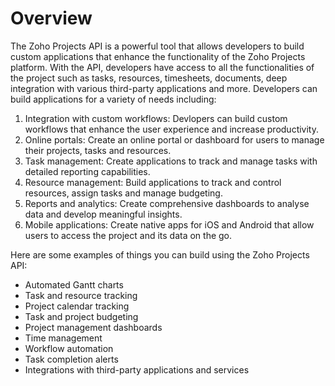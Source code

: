 # Overview

The Zoho Projects API is a powerful tool that allows developers to build custom applications that enhance the functionality of the Zoho Projects platform. With the API, developers have access to all the functionalities of the project such as tasks, resources, timesheets, documents, deep integration with various third-party applications and more. Developers can build applications for a variety of needs including:

1. Integration with custom workflows: Devlopers can build custom workflows that enhance the user experience and increase productivity.
2. Online portals: Create an online portal or dashboard for users to manage their projects, tasks and resources.
3. Task management: Create applications to track and manage tasks with detailed reporting capabilities.
4. Resource management: Build applications to track and control resources, assign tasks and manage budgeting.
5. Reports and analytics: Create comprehensive dashboards to analyse data and develop meaningful insights.
6. Mobile applications: Create native apps for iOS and Android that allow users to access the project and its data on the go.

Here are some examples of things you can build using the Zoho Projects API:

- Automated Gantt charts
- Task and resource tracking
- Project calendar tracking
- Task and project budgeting
- Project management dashboards
- Time management
- Workflow automation
- Task completion alerts
- Integrations with third-party applications and services
